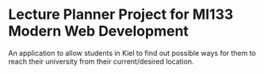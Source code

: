 # Lecture Planner Project for MI133 Modern Web Development

An application to allow students in Kiel to find out possible ways for them to reach their university from their current/desired location.